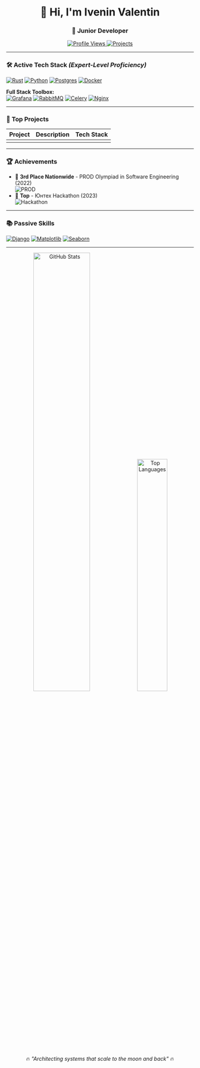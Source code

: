 
<h1 align="center">👋 Hi, I'm Ivenin Valentin</h1>
<h3 align="center">🚀 Junior Developer</h3>

<p align="center">
  <a href="https://github.com/YourProfile">
    <img src="https://komarev.com/ghpvc/?username=YourProfile&label=Profile%20Views&color=blue&style=flat" alt="Profile Views" />
  </a>
  <a href="https://github.com/YourProfile?tab=repositories">
    <img src="https://img.shields.io/badge/Projects-3+-brightgreen?logo=github" alt="Projects" />
  </a>
</p>

---

### 🛠️ **Active Tech Stack** _(Expert-Level Proficiency)_

[![Rust](https://img.shields.io/badge/1%20-Rust-de5844?logo=rust&logoColor=white&style=for-the-badge)](https://www.rust-lang.org/)
[![Python](https://img.shields.io/badge/2%20-Python-3776AB?logo=python&logoColor=white&style=for-the-badge)](https://www.python.org/)
[![Postgres](https://img.shields.io/badge/3%20-PostgreSQL-316192?logo=postgresql&logoColor=white&style=for-the-badge)](https://www.postgresql.org/)
[![Docker](https://img.shields.io/badge/4%20-Docker-2496ED?logo=docker&logoColor=white&style=for-the-badge)](https://www.docker.com/)

**Full Stack Toolbox:**  
[![Grafana](https://img.shields.io/badge/Grafana-F46800?logo=grafana&logoColor=white)](https://grafana.com/)
[![RabbitMQ](https://img.shields.io/badge/RabbitMQ-FF6600?logo=rabbitmq&logoColor=white)](https://www.rabbitmq.com/)
[![Celery](https://img.shields.io/badge/Celery-37814A?logo=celery&logoColor=white)](https://docs.celeryproject.org/)
[![Nginx](https://img.shields.io/badge/Nginx-009639?logo=nginx&logoColor=white)](https://www.nginx.com/)

---

### 🚀 **Top Projects**

| Project | Description | Tech Stack |
|---------|-------------|------------|
|         |             |            |
---

### 🏆 **Achievements**

- 🥉 **3rd Place Nationwide** - PROD Olympiad in Software Engineering (2022)  
  ![PROD](https://img.shields.io/badge/Level-Advanced-blueviolet)
- 🏅 **Top** - Юнтех Hackathon (2023)  
  ![Hackathon](https://img.shields.io/badge/Level-Initial-orange)

---

### 📚 **Passive Skills**

[![Django](https://img.shields.io/badge/Django-092E20?logo=django&logoColor=white)](https://www.djangoproject.com/)
[![Matplotlib](https://img.shields.io/badge/Matplotlib-11557C?logo=matplotlib&logoColor=white)](https://matplotlib.org/)
[![Seaborn](https://img.shields.io/badge/Seaborn-5C8FB4?logo=seaborn&logoColor=white)](https://seaborn.pydata.org/)

---

<p align="center">
  <img src="https://github-readme-stats.vercel.app/api?username=IOSHED&show_icons=true&theme=dark" alt="GitHub Stats" width="55%"/>
  <img src="https://github-readme-stats.vercel.app/api/top-langs/?username=IOSHED&layout=compact&theme=dark" alt="Top Languages" width="40%"/> 
</p>

<p align="center">
  🔥 <em>"Architecting systems that scale to the moon and back"</em> 🔥
</p>
